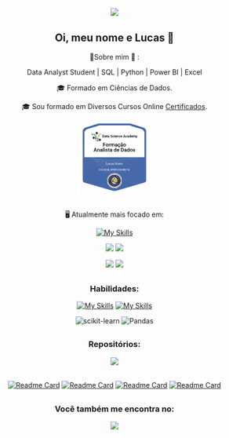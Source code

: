<div id="header" align="center">

<img src="https://media.giphy.com/media/M9gbBd9nbDrOTu1Mqx/giphy.gif" width="100"/>
<h2>
Oi, meu nome e Lucas 👋
</h2>
 
 👦Sobre mim 🌱 :
 
Data Analyst Student | SQL | Python | Power BI | Excel


 
🎓 Formado em Ciências de Dados.

🎓 Sou formado em Diversos Cursos Online [Certificados](https://github.com/Prog-LucasAlves/CV/tree/main/image).
 
<img src="https://github.com/Prog-LucasAlves/CV/blob/main/image/Badge%20-%20FADA%20-%20Forma%C3%A7%C3%A3o%20Analista%20de%20Dados%20-%20Lucas%20Alves.png" width="150" height="150">
 
 
 ##
 
 🖥 Atualmente mais focado em:

[![My Skills](https://skillicons.dev/icons?i=python,postgres,docker,flask)](https://skillicons.dev)

![](https://img.shields.io/static/v1?label=KNeighborsClassifier&message=scikit-learn&color=red)
![](https://img.shields.io/static/v1?label=LogisticRegression&message=scikit-learn&color=red)
 
![](https://img.shields.io/static/v1?label=DecisionTreeClassifier&message=scikit-learn&color=red)
![](https://img.shields.io/static/v1?label=RandomForestClassifier&message=scikit-learn&color=red)

 </div>

##

<div id="badges" align="center">

 
### Habilidades:
[![My Skills](https://skillicons.dev/icons?i=docker,fastapi,flask,github,md)](https://skillicons.dev)
[![My Skills](https://skillicons.dev/icons?i=mongodb,mysql,postgres,py,vscode)](https://skillicons.dev)

 ![scikit-learn](https://img.shields.io/badge/scikit--learn-%23F7931E.svg?style=for-the-badge&logo=scikit-learn&logoColor=white)
 ![Pandas](https://img.shields.io/badge/pandas-%23F7931E.svg?style=for-the-badge&logo=pandas&logoColor=white)

</div>

##

<div align="center">
 
### Repositórios:
 
  <a href="https://github.com/Prog-LucasAlves">
  <img height="167em" src="https://github-readme-stats.vercel.app/api?username=Prog-LucasAlves&show_icons=true&theme=radical" />
<div>

 ##
<div align="center">
 
[![Readme Card](https://github-readme-stats.vercel.app/api/pin/?username=Prog-LucasAlves&repo=PUB_Dados_Financeiros_B3&theme=radical
)](https://github.com/Prog-LucasAlves/dados_financeiros_b3)
[![Readme Card](https://github-readme-stats.vercel.app/api/pin/?username=Prog-LucasAlves&repo=AED_Consumidor_Gov_Br&theme=radical
)](https://github.com/Prog-LucasAlves/AED_Consumidor_Gov_Br)
[![Readme Card](https://github-readme-stats.vercel.app/api/pin/?username=Prog-LucasAlves&repo=ENG-AirFlow&theme=radical
)](https://github.com/Prog-LucasAlves/ENG-AirFlow)
[![Readme Card](https://github-readme-stats.vercel.app/api/pin/?username=Prog-LucasAlves&repo=AED_Dados_Seguranca_Publica&theme=radical
)](https://github.com/Prog-LucasAlves/AED_Dados_Seguranca_Publica)
 
 </div>
 
 ##
 
 ### Você também me encontra no:
<a href='https://www.linkedin.com/in/lucasalves-ast'>
  <img src='https://img.shields.io/badge/linkedin-%230077B5.svg?style=for-the-badge&logo=linkedin&logoColor=white')
</a>
